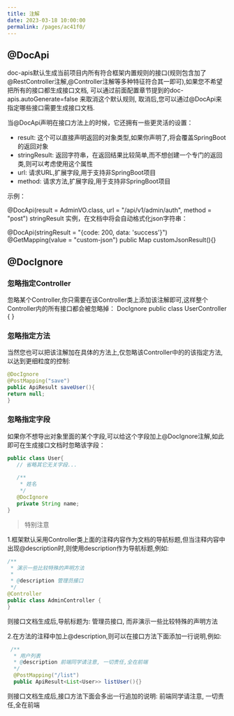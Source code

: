 ```yaml
---
title: 注解
date: 2023-03-18 10:00:00
permalink: /pages/ac41f0/
---
```



## @DocApi

doc-apis默认生成当前项目内所有符合框架内置规则的接口(规则包含加了@RestController注解,@Controller注解等多种特征符合其一即可),如果您不希望把所有的接口都生成接口文档,
可以通过前面配置章节提到的doc-apis.autoGenerate=false 来取消这个默认规则, 取消后,您可以通过@DocApi来指定哪些接口需要生成接口文档.

当@DocApi声明在接口方法上的时候，它还拥有一些更灵活的设置：
- result: 这个可以直接声明返回的对象类型,如果你声明了,将会覆盖SpringBoot的返回对象
- stringResult: 返回字符串，在返回结果比较简单,而不想创建一个专门的返回类,则可以考虑使用这个属性
- url: 请求URL,扩展字段,用于支持非SpringBoot项目
- method: 请求方法,扩展字段,用于支持非SpringBoot项目

示例：

@DocApi(result = AdminVO.class, url = "/api/v1/admin/auth", method = "post")
stringResult 实例，在文档中将会自动格式化json字符串：

@DocApi(stringResult = "{code: 200, data: 'success'}")
@GetMapping(value = "custom-json")
public Map customJsonResult(){}


## @DocIgnore

### 忽略指定Controller

忽略某个Controller,你只需要在该Controller类上添加该注解即可,这样整个Controller内的所有接口都会被忽略掉：
DocIgnore
public class UserController {
}

### 忽略指定方法

当然您也可以把该注解加在具体的方法上,仅忽略该Controller中的的该指定方法,以达到更细粒度的控制:

```java
@DocIgnore
@PostMapping("save")
public ApiResult saveUser(){
return null;
}
```

### 忽略指定字段
如果你不想导出对象里面的某个字段,可以给这个字段加上@DocIgnore注解,如此即可在生成接口文档时忽略该字段：

```java
public class User{
   // 省略其它无关字段... 
  
   /**
    * 姓名
    */
   @DocIgnore
   private String name;
}
```

> 特别注意

1.框架默认采用Controller类上面的注释内容作为文档的导航标题,但当注释内容中出现@description时,则使用description作为导航标题,例如:

```java
/**
 * 演示一些比较特殊的声明方法
 *
 * @description 管理员接口
 */
@Controller
public class AdminController {
}
```
则接口文档生成后,导航标题为: 管理员接口, 而非演示一些比较特殊的声明方法

2.在方法的注释中加上@description,则可以在接口方法下面添加一行说明,例如:

```java
 /**
  * 用户列表
  * @description 前端同学请注意, 一切责任,全在前端
  */
  @PostMapping("/list")
  public ApiResult<List<User>> listUser(){}
```
则接口文档生成后,接口方法下面会多出一行追加的说明: 前端同学请注意, 一切责任,全在前端